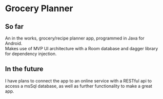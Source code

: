 # Grocery Planner

## So far ##
An in the works, grocery/recipe planner app, programmed in Java for Android. <br>
Makes use of MVP UI architecture with a Room database and dagger library for dependency injection. <br>

## In the future ##
I have plans to connect the app to an online service with a RESTful api to access a msSql database, as well as further functionality to make a great app.


